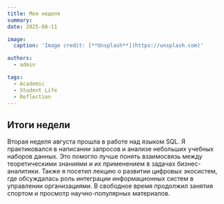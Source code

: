 ```yaml
---
title: Моя неделя
summary: 
date: 2025-08-11

image:
  caption: 'Image credit: [**Unsplash**](https://unsplash.com)'

authors:
  - admin

tags:
  - Academic
  - Student Life
  - Reflection
---
```


## Итоги недели  

Вторая неделя августа прошла в работе над языком SQL. Я практиковался в написании запросов и анализе небольших учебных наборов данных. Это помогло лучше понять взаимосвязь между теоретическими знаниями и их применением в задачах бизнес-аналитики. Также я посетил лекцию о развитии цифровых экосистем, где обсуждалась роль интеграции информационных систем в управлении организациями. В свободное время продолжил занятия спортом и просмотр научно-популярных материалов.  

